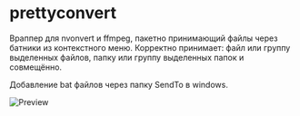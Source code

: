 # prettyconvert

Враппер для nvonvert и ffmpeg, пакетно принимающий файлы через батники из контекстного меню. Корректно принимает: файл или группу выделенных файлов, папку или группу выделенных папок и совмещённо.

Добавление bat файлов через папку SendTo в windows.
    
![Preview](https://i.imgur.com/ygrdmOh.png "Optional title")    
